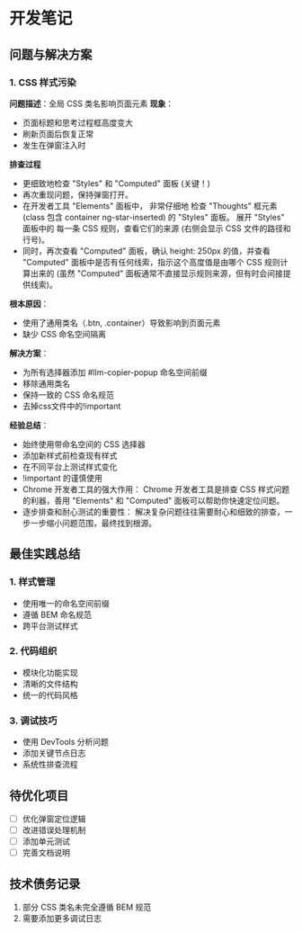 # 开发笔记

## 问题与解决方案

### 1. CSS 样式污染
**问题描述**：全局 CSS 类名影响页面元素
**现象**：
- 页面标题和思考过程框高度变大
- 刷新页面后恢复正常
- 发生在弹窗注入时

**排查过程**
- 更细致地检查 "Styles" 和 "Computed" 面板 (关键！)
- 再次重现问题，保持弹窗打开。
- 在开发者工具 "Elements" 面板中， 非常仔细地 检查 "Thoughts" 框元素 (class 包含 container ng-star-inserted) 的 "Styles" 面板。 展开 "Styles" 面板中的 每一条 CSS 规则，查看它们的来源 (右侧会显示 CSS 文件的路径和行号)。
- 同时，再次查看 "Computed" 面板，确认 height: 250px 的值，并查看 "Computed" 面板中是否有任何线索，指示这个高度值是由哪个 CSS 规则计算出来的 (虽然 "Computed" 面板通常不直接显示规则来源，但有时会间接提供线索)。


**根本原因**：
- 使用了通用类名（.btn, .container）导致影响到页面元素
- 缺少 CSS 命名空间隔离

**解决方案**：
- 为所有选择器添加 #llm-copier-popup 命名空间前缀
- 移除通用类名
- 保持一致的 CSS 命名规范
- 去掉css文件中的!important

**经验总结**：
- 始终使用带命名空间的 CSS 选择器
- 添加新样式前检查现有样式
- 在不同平台上测试样式变化
- !important 的谨慎使用
- Chrome 开发者工具的强大作用： Chrome 开发者工具是排查 CSS 样式问题的利器，善用 "Elements" 和 "Computed" 面板可以帮助你快速定位问题。
- 逐步排查和耐心测试的重要性： 解决复杂问题往往需要耐心和细致的排查，一步一步缩小问题范围，最终找到根源。

## 最佳实践总结

### 1. 样式管理
- 使用唯一的命名空间前缀
- 遵循 BEM 命名规范
- 跨平台测试样式

### 2. 代码组织
- 模块化功能实现
- 清晰的文件结构
- 统一的代码风格

### 3. 调试技巧
- 使用 DevTools 分析问题
- 添加关键节点日志
- 系统性排查流程

## 待优化项目
- [ ] 优化弹窗定位逻辑
- [ ] 改进错误处理机制
- [ ] 添加单元测试
- [ ] 完善文档说明

## 技术债务记录
1. 部分 CSS 类名未完全遵循 BEM 规范
2. 需要添加更多调试日志 